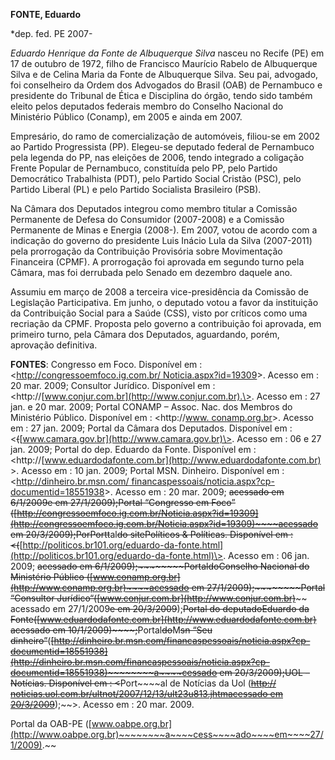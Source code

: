 **FONTE, Eduardo**

\*dep. fed. PE 2007-

*Eduardo Henrique da Fonte de Albuquerque Silva* nasceu no
Recife (PE) em 17 de outubro de 1972, filho de Francisco Maurício Rabelo
de Albuquerque Silva e de Celina Maria da Fonte de Albuquerque Silva.
Seu pai, advogado, foi conselheiro da Ordem dos Advogados do Brasil
(OAB) de Pernambuco e presidente do Tribunal de Ética e Disciplina do
órgão, tendo sido também eleito pelos deputados federais membro do
Conselho Nacional do Ministério Público (Conamp), em 2005 e ainda em
2007.

Empresário, do ramo de comercialização de automóveis,
filiou-se em 2002 ao Partido Progressista (PP). Elegeu-se deputado
federal de Pernambuco pela legenda do PP, nas eleições de 2006, tendo
integrado a coligação Frente Popular de Pernambuco, constituída pelo PP,
pelo Partido Democrático Trabalhista (PDT), pelo Partido Social Cristão
(PSC), pelo Partido Liberal (PL) e pelo Partido Socialista Brasileiro
(PSB).

Na Câmara dos Deputados integrou como membro titular a
Comissão Permanente de Defesa do Consumidor (2007-2008) e a Comissão
Permanente de Minas e Energia (2008-). Em 2007, votou de acordo com a
indicação do governo do presidente Luis Inácio Lula da Silva (2007-2011)
pela prorrogação da Contribuição Provisória sobre Movimentação
Financeira (CPMF). A prorrogação foi aprovada em segundo turno pela
Câmara, mas foi derrubada pelo Senado em dezembro daquele ano.

Assumiu em março de 2008 a terceira vice-presidência da Comissão de
Legislação Participativa. Em junho, o deputado votou a favor da
instituição da Contribuição Social para a Saúde (CSS), visto por
críticos como uma recriação da CPMF. Proposta pelo governo a
contribuição foi aprovada, em primeiro turno, pela Câmara dos Deputados,
aguardando, porém, aprovação definitiva.

**FONTES**: Congresso em Foco. Disponível em :
\<[http://congressoemfoco.ig.com.br/
Noticia.aspx?id=19309](http://congressoemfoco.ig.com.br/%20Noticia.aspx?id=19309)\>.
Acesso em : 20 mar. 2009; Consultor Jurídico. Disponível em :
\<http://[www.conjur.com.br](http://www.conjur.com.br).\>. Acesso em :
27 jan. e 20 mar. 2009; Portal CONAMP – Assoc. Nac. dos Membros do
Ministério Público. Disponível em : \<http://[www.
conamp.org.br](http://www.conamp.org.br)\>. Acesso em : 27 jan. 2009;
Portal da Câmara dos Deputados. Disponível em :
\<~~(~~[www.camara.gov.br](http://www.camara.gov.br)\>. Acesso em : 06 e
27 jan. 2009; Portal do dep. Eduardo da Fonte. Disponível em :
\<http://[www.eduardodafonte.com.br](http://www.eduardodafonte.com.br)
\>. Acesso em : 10 jan. 2009; Portal MSN. Dinheiro. Disponível em :
\<[http://dinheiro.br.msn.com/
financaspessoais/noticia.aspx?cp-documentid=18551938](http://dinheiro.br.msn.com/%20financaspessoais/noticia.aspx?cp-documentid=18551938)\>.
Acesso em : 20 mar. 2009; ~~acessado em 6/1/2009~~~~e em
27/1/2009~~~~);~~~~Portal “~~~~Congresso em Foco~~~~”
(~~~~[http://congressoemfoco.ig.com.br/Noticia.aspx?id=19309](http://congressoemfoco.ig.com.br/Noticia.aspx?id=19309)~~~~acessado
em 20/3/2009);~~~~~~~~P~~~~o~~~~r~~Port~~t~~al~~do site~~~~~~Políticos
& Políticas. Disponível em :
\<~~~~~~(~~[http://politicos.br101.org/eduardo-da-fonte.html](http://politicos.br101.org/eduardo-da-fonte.html)\>.
Acesso em : 06 jan. 2009; ~~~~~~acessado em
6/1/2009~~~~)~~~~;~~~~~~~~Portal~~~~do~~~~C~~~~onselho Nacional do
Ministério Público
(~~~~[www.conamp.org.br](http://www.conamp.org.br)~~~~acessado em
27/1/2009);~~~~~~~~Portal “~~~~Consultor
Jurídico~~~~“~~~~(~~~~[www.conjur.com.br](http://www.conjur.com.br)~~~~
acessado em 27/1/2009~~~~e em 20/3/2009~~~~);~~~~~~~~P~~~~ortal do
dep~~~~utado~~~~Eduardo da
Fonte~~~~(~~~~[www.eduardodafonte.com.br](http://www.eduardodafonte.com.br) acessado
em 10/1/2009~~~~)~~~~;~~~~~~~~Portal~~~~~~~~do~~~~~~~~M~~~~sn “Seu
dinheiro”~~~~(~~~~[http://dinheiro.br.msn.com/financaspessoais/noticia.aspx?cp-documentid=18551938](http://dinheiro.br.msn.com/financaspessoais/noticia.aspx?cp-documentid=18551938)~~~~~~~~a~~~~cessado
em 20/3/2009);~~UOL – Notícias. Disponível em : \<~~~~~~Port~~~~al de
Notícias da Uol (~~[http://
noticias.uol.com.br/ultnot/2007/12/13/ult23u813.jhtm~~acessado em
20/3/2009~~](http://%20noticias.uol.com.br/ultnot/2007/12/13/ult23u813.jhtm)~~);~~\>.
Acesso em : 20 mar. 2009.

Portal da
OAB-PE ([www.oabpe.org.br](http://www.oabpe.org.br)~~~~~~~~a~~~~cess~~~~ado~~~~em~~~~27/1/2009).~~

